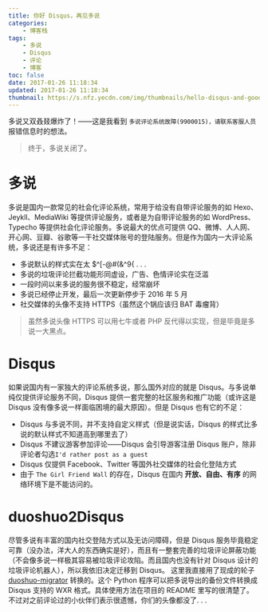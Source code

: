```yaml
---
title: 你好 Disqus，再见多说
categories:
    - 博客栈
tags:
    - 多说
    - Disqus
    - 评论
    - 博客
toc: false
date: 2017-01-26 11:18:34
updated: 2017-01-26 11:18:34
thumbnail: https://s.nfz.yecdn.com/img/thumbnails/hello-disqus-and-goodbye-duoshuo.png!blogth
---
```


多说又双叒叕爆炸了！——这是我看到 `多说评论系统故障(9900015)，请联系客服人员` 报错信息时的想法。

<!--more-->

> 终于，多说关闭了。

# 多说

多说是国内一款常见的社会化评论系统，常用于给没有自带评论服务的如 Hexo、Jeykll、MediaWiki 等提供评论服务，或者是为自带评论服务的如 WordPress、Typecho 等提供社会化评论服务。多说最大的优点可提供 QQ、微博、人人网、开心网、豆瓣、谷歌等一干社交媒体账号的登陆服务。但是作为国内一大评论系统，多说还是有许多不足：

- 多说默认的样式实在太 $^[-@#(&^9{ . . .
- 多说的垃圾评论拦截功能形同虚设，广告、色情评论实在泛滥
- 一段时间以来多说的服务很不稳定，经常崩坏
- 多说已经停止开发，最后一次更新停步于 2016 年 5 月
- 社交媒体的头像不支持 HTTPS（虽然这个锅应该归 BAT 毒瘤背）

> 虽然多说头像 HTTPS 可以用七牛或者 PHP 反代得以实现，但是毕竟是多说一大黑点。

# Disqus

如果说国内有一家独大的评论系统多说，那么国外对应的就是 Disqus。与多说单纯仅提供评论服务不同，Disqus 提供一套完整的社区服务和推广功能（或许这是 Disqus 没有像多说一样面临困境的最大原因）。但是 Disqus 也有它的不足：

- Disqus 与多说不同，并不支持自定义样式（但是说实话，Disqus 的样式比多说的默认样式不知道高到哪里去了）
- Disqus 不建议游客参加评论——Disqus 会引导游客注册 Disqus 账户，除非评论者勾选`I'd rather post as a guest`
- Disqus 仅提供 Facebook、Twitter 等国外社交媒体的社会化登陆方式
- 由于 `The Girl Friend Wall` 的存在，Disqus 在国内 **开放、自由、有序** 的网络环境下是不能访问的。

# duoshuo2Disqus

尽管多说有丰富的国内社交登陆方式以及无访问障碍，但是 Disqus 服务毕竟稳定可靠（没办法，洋大人的东西确实是好），而且有一整套完善的垃圾评论屏蔽功能（不会像多说一样极其容易被垃圾评论攻陷。而且国内也没有针对 Disqus 设计的垃圾评论机器人），所以我依旧决定迁移到 Disqus。
这里我直接用了现成的轮子 [duoshuo-migrator](https://github.com/JamesPan/duoshuo-migrator) 转换的。这个 Python 程序可以把多说导出的备份文件转换成 Disqus 支持的 WXR 格式。具体使用方法在项目的 README 里写的很清楚了。
不过对之前评论过的小伙伴们表示很遗憾，你们的头像都没了. . .
